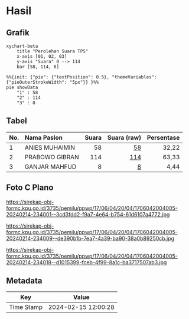# Hasil

## Grafik

```mermaid
xychart-beta
    title "Perolehan Suara TPS"
    x-axis [01, 02, 03]
    y-axis "Suara" 0 --> 114
    bar [58, 114, 8]
```

```mermaid
%%{init: {"pie": {"textPosition": 0.5}, "themeVariables": {"pieOuterStrokeWidth": "5px"}} }%%
pie showData
    "1" : 58
    "2" : 114
    "3" : 8
```

## Tabel

| No. | Nama Paslon    | Suara | Suara (raw) | Persentase |
|:--- |:-------------- | -----:| -----------:| ----------:|
| 1   | ANIES MUHAIMIN | 58    | [58][p-1]   | 32,22      |
| 2   | PRABOWO GIBRAN | 114   | [114][p-2]  | 63,33      |
| 3   | GANJAR MAHFUD  | 8     | [8][p-3]    | 4,44       |


[p-1]: https://github.com/gigit-pemilu/pemilu-2024-17-bengkulu/blob/main/pilpres/hitung-suara/sub/17-bengkulu/sub/06-muko-muko/sub/04-pondok-suguh/sub/2004-tunggang/sub/005-tps/sub/paslon-1.txt
[p-2]: https://github.com/gigit-pemilu/pemilu-2024-17-bengkulu/blob/main/pilpres/hitung-suara/sub/17-bengkulu/sub/06-muko-muko/sub/04-pondok-suguh/sub/2004-tunggang/sub/005-tps/sub/paslon-2.txt
[p-3]: https://github.com/gigit-pemilu/pemilu-2024-17-bengkulu/blob/main/pilpres/hitung-suara/sub/17-bengkulu/sub/06-muko-muko/sub/04-pondok-suguh/sub/2004-tunggang/sub/005-tps/sub/paslon-3.txt

## Foto C Plano

https://sirekap-obj-formc.kpu.go.id/3735/pemilu/ppwp/17/06/04/20/04/1706042004005-20240214-234001--3cd3fdd2-f9a7-4e64-b754-61d6107a4772.jpg

https://sirekap-obj-formc.kpu.go.id/3735/pemilu/ppwp/17/06/04/20/04/1706042004005-20240214-234009--de390b1b-7ea7-4a39-ba90-38a0b89250cb.jpg

https://sirekap-obj-formc.kpu.go.id/3735/pemilu/ppwp/17/06/04/20/04/1706042004005-20240214-234018--d1015399-fceb-4f99-8a1c-ba3717507ab3.jpg


## Metadata

| Key        | Value               |
| ---------- | ------------------- |
| Time Stamp | 2024-02-15 12:00:28 |



